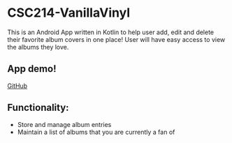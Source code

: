 # CSC214-VanillaVinyl
This is an Android App written in Kotlin to help user add, edit and delete their favorite album covers in one place! User will have easy access to view the albums they love.

## App demo!
[GitHub](https://github.com/eeeemily/CSC214-VanillaVinyl/blob/master/VanillaVinyl.gif)

## Functionality:
- Store and manage album entries
- Maintain a list of albums that you are currently a fan of
